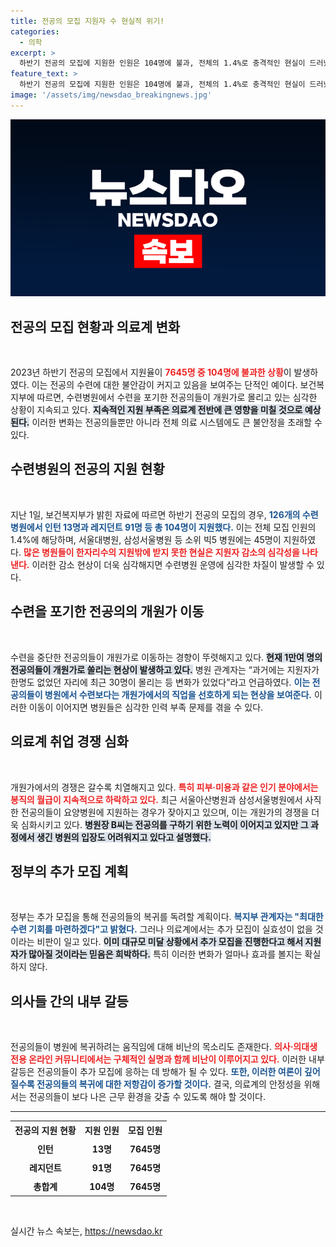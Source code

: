 ```yaml
---
title: 전공의 모집 지원자 수 현실적 위기!
categories:
  - 의학
excerpt: >
  하반기 전공의 모집에 지원한 인원은 104명에 불과, 전체의 1.4%로 충격적인 현실이 드러났다. 전공의들의 개원가 쏠림 현상과 임금 하락이 우려되는 가운데, 정부의 추가 모집이 과연 효과를 낼 수 있을지 관심이 집중된다.
feature_text: >
  하반기 전공의 모집에 지원한 인원은 104명에 불과, 전체의 1.4%로 충격적인 현실이 드러났다. 전공의들의 개원가 쏠림 현상과 임금 하락이 우려되는 가운데, 정부의 추가 모집이 과연 효과를 낼 수 있을지 관심이 집중된다.
image: '/assets/img/newsdao_breakingnews.jpg'
---
```


<p><img src="/assets/img/newsdao_breakingnews.jpg" alt="bookingtag 속보" /></p>

<h2 data-ke-size="size26">전공의 모집 현황과 의료계 변화</h2>

<p data-ke-size="size16">&nbsp;</p>  

<p>2023년 하반기 전공의 모집에서 지원율이 <b><span style="color: #ee2323;">7645명 중 104명에 불과한 상황</span></b>이 발생하였다. 이는 전공의 수련에 대한 불안감이 커지고 있음을 보여주는 단적인 예이다. 보건복지부에 따르면, 수련병원에서 수련을 포기한 전공의들이 개원가로 몰리고 있는 심각한 상황이 지속되고 있다. <b><span style="background-color: #21538527;">지속적인 지원 부족은 의료계 전반에 큰 영향을 미칠 것으로 예상된다.</span></b> 이러한 변화는 전공의들뿐만 아니라 전체 의료 시스템에도 큰 불안정을 초래할 수 있다.</p>

<h2 data-ke-size="size26">수련병원의 전공의 지원 현황</h2>

<p data-ke-size="size16">&nbsp;</p>  

<p>지난 1일, 보건복지부가 밝힌 자료에 따르면 하반기 전공의 모집의 경우, <b><span style="color: #1a5490;">126개의 수련병원에서 인턴 13명과 레지던트 91명 등 총 104명이 지원했다.</span></b> 이는 전체 모집 인원의 1.4%에 해당하며, 서울대병원, 삼성서울병원 등 소위 빅5 병원에는 45명이 지원하였다. <b><span style="color: #ee2323;">많은 병원들이 한자리수의 지원밖에 받지 못한 현실은 지원자 감소의 심각성을 나타낸다.</span></b> 이러한 감소 현상이 더욱 심각해지면 수련병원 운영에 심각한 차질이 발생할 수 있다.</p>

<h2 data-ke-size="size26">수련을 포기한 전공의의 개원가 이동</h2>

<p data-ke-size="size16">&nbsp;</p>  

<p>수련을 중단한 전공의들이 개원가로 이동하는 경향이 뚜렷해지고 있다. <b><span style="background-color: #21538527;">현재 1만여 명의 전공의들이 개원가로 쏠리는 현상이 발생하고 있다.</span></b> 병원 관계자는 “과거에는 지원자가 한명도 없었던 자리에 최근 30명이 몰리는 등 변화가 있었다”라고 언급하였다. <b><span style="color: #1a5490;">이는 전공의들이 병원에서 수련보다는 개원가에서의 직업을 선호하게 되는 현상을 보여준다.</span></b> 이러한 이동이 이어지면 병원들은 심각한 인력 부족 문제를 겪을 수 있다.</p>

<h2 data-ke-size="size26">의료계 취업 경쟁 심화</h2>

<p data-ke-size="size16">&nbsp;</p>  

<p>개원가에서의 경쟁은 갈수록 치열해지고 있다. <b><span style="color: #ee2323;">특히 피부·미용과 같은 인기 분야에서는 봉직의 월급이 지속적으로 하락하고 있다.</span></b> 최근 서울아산병원과 삼성서울병원에서 사직한 전공의들이 요양병원에 지원하는 경우가 잦아지고 있으며, 이는 개원가의 경쟁을 더욱 심화시키고 있다. <b><span style="background-color: #21538527;">병원장 B씨는 전공의를 구하기 위한 노력이 이어지고 있지만 그 과정에서 생긴 병원의 입장도 어려워지고 있다고 설명했다.</span></b></p>

<h2 data-ke-size="size26">정부의 추가 모집 계획</h2>

<p data-ke-size="size16">&nbsp;</p>  

<p>정부는 추가 모집을 통해 전공의들의 복귀를 독려할 계획이다. <b><span style="color: #1a5490;">복지부 관계자는 "최대한 수련 기회를 마련하겠다"고 밝혔다.</span></b> 그러나 의료계에서는 추가 모집이 실효성이 없을 것이라는 비판이 일고 있다. <b><span style="background-color: #21538527;">이미 대규모 미달 상황에서 추가 모집을 진행한다고 해서 지원자가 많아질 것이라는 믿음은 희박하다.</span></b> 특히 이러한 변화가 얼마나 효과를 볼지는 확실하지 않다.</p>

<h2 data-ke-size="size26">의사들 간의 내부 갈등</h2>

<p data-ke-size="size16">&nbsp;</p>  

<p>전공의들이 병원에 복귀하려는 움직임에 대해 비난의 목소리도 존재한다. <b><span style="color: #ee2323;">의사·의대생 전용 온라인 커뮤니티에서는 구체적인 실명과 함께 비난이 이루어지고 있다.</span></b> 이러한 내부 갈등은 전공의들이 추가 모집에 응하는 데 방해가 될 수 있다. <b><span style="color: #1a5490;">또한, 이러한 여론이 깊어질수록 전공의들의 복귀에 대한 저항감이 증가할 것이다.</span></b> 결국, 의료계의 안정성을 위해서는 전공의들이 보다 나은 근무 환경을 갖출 수 있도록 해야 할 것이다.</p>

<hr>  

<table style="width:100%;border-collapse:collapse;">  
<tr style="height: 30px;">  
<td style="text-align: center; height: 17px;"><b>전공의 지원 현황</b></td>  
<td style="text-align: center; height: 17px;"><b>지원 인원</b></td>  
<td style="text-align: center; height: 17px;"><b>모집 인원</b></td>  
</tr>  
<tr style="height: 30px;">  
<td style="text-align: center; height: 17px;"><b>인턴</b></td>  
<td style="text-align: center; height: 17px;"><b>13명</b></td>  
<td style="text-align: center; height: 17px;"><b>7645명</b></td>  
</tr>  
<tr style="height: 30px;">  
<td style="text-align: center; height: 17px;"><b>레지던트</b></td>  
<td style="text-align: center; height: 17px;"><b>91명</b></td>  
<td style="text-align: center; height: 17px;"><b>7645명</b></td>  
</tr>  
<tr style="height: 30px;">  
<td style="text-align: center; height: 17px;"><b>총합계</b></td>  
<td style="text-align: center; height: 17px;"><b>104명</b></td>  
<td style="text-align: center; height: 17px;"><b>7645명</b></td>  
</tr>  
</table>  

<p data-ke-size="size16">&nbsp;</p>  
실시간 뉴스 속보는, <a href="https://newsdao.kr" rel="dofollow">https://newsdao.kr</a>


